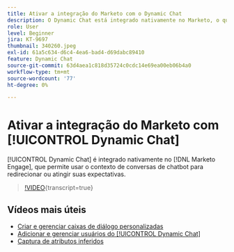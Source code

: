 ```yaml
---
title: Ativar a integração do Marketo com o Dynamic Chat
description: O Dynamic Chat está integrado nativamente no Marketo, o que permite usar o contexto de conversas de chatbot para redirecionar ou atingir suas expectativas.
role: User
level: Beginner
jira: KT-9697
thumbnail: 340260.jpeg
exl-id: 61a5c634-d6c4-4ea6-bad4-d69dabc89410
feature: Dynamic Chat
source-git-commit: 63d4aea1c818d35724c0cdc14e69ea00eb06b4a0
workflow-type: tm+mt
source-wordcount: '77'
ht-degree: 0%

---
```


# Ativar a integração do Marketo com [!UICONTROL Dynamic Chat]

[!UICONTROL Dynamic Chat]  é integrado nativamente no [!DNL Marketo Engage], que permite usar o contexto de conversas de chatbot para redirecionar ou atingir suas expectativas.

>[!VIDEO](https://video.tv.adobe.com/v/340260/?quality=12&learn=on){transcript=true}

## Vídeos mais úteis

* [Criar e gerenciar caixas de diálogo personalizadas](dialogue-management.md)
* [Adicionar e gerenciar usuários do [!UICONTROL Dynamic Chat]](user-management.md)
* [Captura de atributos inferidos](capture-inferred-attributes.md)

